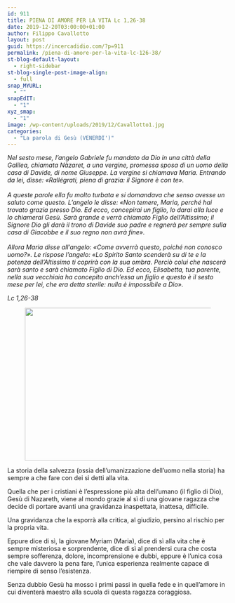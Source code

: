 ```yaml
---
id: 911
title: PIENA DI AMORE PER LA VITA Lc 1,26-38
date: 2019-12-20T03:00:00+01:00
author: Filippo Cavallotto
layout: post
guid: https://incercadidio.com/?p=911
permalink: /piena-di-amore-per-la-vita-lc-126-38/
st-blog-default-layout:
  - right-sidebar
st-blog-single-post-image-align:
  - full
snap_MYURL:
  - ""
snapEdIT:
  - "1"
xyz_smap:
  - "1"
image: /wp-content/uploads/2019/12/Cavallotto1.jpg
categories:
  - "La parola di Gesù (VENERDI')"
---
```

_Nel sesto mese, l&#8217;angelo Gabriele fu mandato da Dio in una città della Galilea, chiamata Nàzaret, a una vergine, promessa sposa di un uomo della casa di Davide, di nome Giuseppe. La vergine si chiamava Maria. Entrando da lei, disse: «Rallégrati, piena di grazia: il Signore è con te».  
   
A queste parole ella fu molto turbata e si domandava che senso avesse un saluto come questo. L&#8217;angelo le disse: «Non temere, Maria, perché hai trovato grazia presso Dio. Ed ecco, concepirai un figlio, lo darai alla luce e lo chiamerai Gesù. Sarà grande e verrà chiamato Figlio dell&#8217;Altissimo; il Signore Dio gli darà il trono di Davide suo padre e regnerà per sempre sulla casa di Giacobbe e il suo regno non avrà fine».  
   
Allora Maria disse all&#8217;angelo: «Come avverrà questo, poiché non conosco uomo?». Le rispose l&#8217;angelo: «Lo Spirito Santo scenderà su di te e la potenza dell&#8217;Altissimo ti coprirà con la sua ombra. Perciò colui che nascerà sarà santo e sarà chiamato Figlio di Dio. Ed ecco, Elisabetta, tua parente, nella sua vecchiaia ha concepito anch&#8217;essa un figlio e questo è il sesto mese per lei, che era detta sterile: nulla è impossibile a Dio»._

<p class="has-text-align-right">
  <em>Lc 1,26-38</em>
</p><figure class="wp-block-image size-large is-resized">

<img src="https://incercadidio.com/wp-content/uploads/2019/12/Cav2.jpg" alt="" class="wp-image-913" width="584" height="348" srcset="https://incercadidio.com/wp-content/uploads/2019/12/Cav2.jpg 413w, https://incercadidio.com/wp-content/uploads/2019/12/Cav2-300x179.jpg 300w" sizes="(max-width: 584px) 100vw, 584px" /> </figure> 

La storia della salvezza (ossia dell’umanizzazione dell’uomo nella storia) ha sempre a che fare con dei sì detti alla vita.

Quella che per i cristiani è l’espressione più alta dell’umano (il figlio di Dio), Gesù di Nazareth, viene al mondo grazie al sì di una giovane ragazza che decide di portare avanti una gravidanza inaspettata, inattesa, difficile.

Una gravidanza che la esporrà alla critica, al giudizio, persino al rischio per la propria vita.

Eppure dice di sì, la giovane Myriam (Maria), dice di sì alla vita che è sempre misteriosa e sorprendente, dice di sì al prendersi cura che costa sempre sofferenza, dolore, incomprensione e dubbi, eppure è l’unica cosa che vale davvero la pena fare, l’unica esperienza realmente capace di riempire di senso l’esistenza.

Senza dubbio Gesù ha mosso i primi passi in quella fede e in quell’amore in cui diventerà maestro alla scuola di questa ragazza coraggiosa.